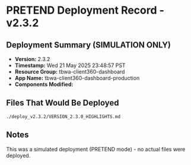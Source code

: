 # PRETEND Deployment Record - v2.3.2

## Deployment Summary (SIMULATION ONLY)
- **Version:** 2.3.2
- **Timestamp:** Wed 21 May 2025 23:48:57 PST
- **Resource Group:** tbwa-client360-dashboard
- **App Name:** tbwa-client360-dashboard-production
- **Components Modified:** 

## Files That Would Be Deployed
```
./deploy_v2.3.2/VERSION_2.3.0_HIGHLIGHTS.md
```

## Notes
This was a simulated deployment (PRETEND mode) - no actual files were deployed.
